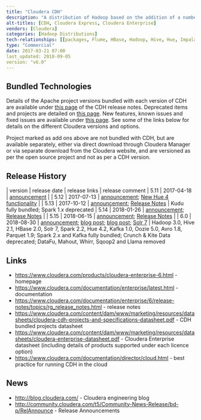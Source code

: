 ```yaml
---
title: "Cloudera CDH"
description: "A distribution of Hadoop based on the addition of a number of closed source products, including Cloudera Manager (for installing and managing clusters) and Cloudera Navigator (for managing metadata and the encryption of data).  Bundled projects tend to lag the open source versions and pull forward more patches than other distributions.  Also comes with a number of add-ons, including ODBC and JDBC drivers for Hive and Impala, and a number of Apache projects that aren't (yet) part of the core CDH distribution.  Available via RPMs, or can be installed using Cloudera Manager (for local installs) or Cloudera Director (for installation on cloud platforms).  Comes in a number of editions including Cloudera Enterprise (under an annual per node or elastic cloud licence model with commercial support) and Cloudera Express (a free version without some enterprise features), with Cloudera Enterprise coming in a range of licence options (listed on the Cloudera website under products) with each including support for different Apache products.  First released in March 2009."
alt-titles: [CDH, Cloudera Express, Cloudera Enterprise]
vendors: [Cloudera]
categories: [Hadoop Distributions] 
tech-relationships: [[packages, Flume, HBase, Hadoop, Hive, Hue, Impala, Oozie, Sentry, Cloudera Search, Spark, Sqoop, ZooKeeper, Avro, Parquet, Pig, Kudu, Kafka, Morphlines, [packages (but deprecated), Crunch, Kite Data], [add ons, Accumulo, Cloudera Navigator], [manageable via, Cloudera Manager, Cloudera Director]]
type: "Commercial"
date: 2017-03-21 07:00
last_updated: 2018-09-05
version: "v6.0"
---
```

## Bundled Technologies

Details of the Apache project versions bundled with each version of CDH are available under [this page](https://www.cloudera.com/documentation/enterprise/6/release-notes/topics/rg_version_packaging_download.html) of the CDH release notes.  Deprecated items and projects are detailed on [this page](https://www.cloudera.com/documentation/enterprise/6/release-notes/topics/rg_deprecated_items.html).  New features, known issues and fixed issues are available under [this page](https://www.cloudera.com/documentation/enterprise/6/release-notes/topics/rg_cdh_6_release_notes.html).  See some of the links below for details on the different Cloudera versions and options.

Project marked as add ons above are not bundled with CDH, but are available separately, either via direct download through Cloudera Manager or via separate download from the Cloudera website, and are versioned as per the open source project and not as per a CDH version.

## Release History

| version | release date | release links | release comment
| 5.11 | 2017-04-18 | [announcement](http://community.cloudera.com/t5/Community-News-Release/Announce-Cloudera-Enterprise-5-11-is-Now-Available/m-p/53808#M170) |
| 5.12 | 2017-07-13 | [announcement](http://community.cloudera.com/t5/Community-News-Release/Cloudera-Enterprise-5-12-is-Now-Available/m-p/57359#M184); [New Hue 4 functionality](http://blog.cloudera.com/blog/2017/08/new-in-cloudera-enterprise-5-12-hue-4-interface-and-query-assistant/) |
| 5.13 | 2017-10-12 | [announcement](http://community.cloudera.com/t5/Community-News-Release/ANNOUNCE-Cloudera-Enterprise-5-13-is-Now-Available/m-p/60879#M200); [Release Notes](https://www.cloudera.com/documentation/enterprise/release-notes/topics/cdh_rn_new_in_cdh_513.html) | Kudu fully bundled; Spark 1.x deprecated
| 5.14 | 2018-01-26 | [announcement](http://community.cloudera.com/t5/Community-News-Release/ANNOUNCE-Cloudera-Enterprise-5-14-is-Now-Available/td-p/64064); [Release Notes](https://www.cloudera.com/documentation/enterprise/release-notes/topics/cdh_rn_new_in_cdh_514.html) | 
| 5.15 | 2018-06-15 | [announcement](http://community.cloudera.com/t5/Community-News-Release/ANNOUNCE-Cloudera-Enterprise-5-15-is-Now-Available/td-p/69154); [Release Notes](https://www.cloudera.com/documentation/enterprise/release-notes/topics/cdh_rn_new_in_cdh_515.html) |
| 6.0 | 2018-08-30 | [announcement](http://community.cloudera.com/t5/Community-News-Release/ANNOUNCE-Cloudera-Enterprise-6-0-Released/td-p/79235); [blog post](http://vision.cloudera.com/building-the-modern-platform-with-cloudera-enterprise-6-x-and-altus/); [blog post](http://vision.cloudera.com/introducing-cloudera-enterprise-6-0/); [Solr 7](http://blog.cloudera.com/blog/2018/05/new-in-cloudera-enterprise-6-0-analytic-search/) | Hadoop 3.0, Hive 2.1, HBase 2.0, Solr 7, Spark 2.2, Hue 4.2, Kafka 1.0, Oozie 5.0, Avro 1.8, Parquet 1.9; Spark 2.x and Kafka fully bundled; Crunch & Kite Data deprecated; DataFu, Mahout, Whirr, Sqoop2 and Llama removed

## Links

* <https://www.cloudera.com/products/cloudera-enterprise-6.html> - homepage
* <https://www.cloudera.com/documentation/enterprise/latest.html> - documentation
* <https://www.cloudera.com/documentation/enterprise/6/release-notes/topics/rg_release_notes.html> - release notes
* <https://www.cloudera.com/content/dam/www/marketing/resources/datasheets/cloudera-cdh-projects-and-specifications-datasheet.pdf> - CDH bundled projects datasheet
* <https://www.cloudera.com/content/dam/www/marketing/resources/datasheets/cloudera-enterprise-datasheet.pdf> - Cloudera Enterprise datasheet (including details of products supported under each licence option)
* <https://www.cloudera.com/documentation/director/cloud.html> - best practice for running CDH in the cloud

## News

* <http://blog.cloudera.com/> - Cloudera engineering blog
* <http://community.cloudera.com/t5/Community-News-Release/bd-p/RelAnnounce> - Release Announcements